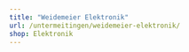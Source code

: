 ```yaml
---
title: "Weidemeier Elektronik"
url: /untermeitingen/weidemeier-elektronik/
shop: Elektronik
---
```

